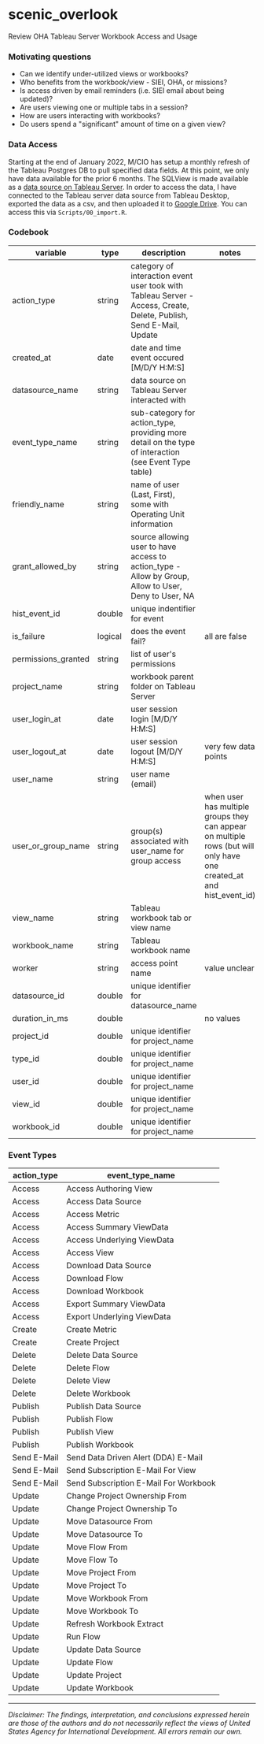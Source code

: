 # scenic_overlook
Review OHA Tableau Server Workbook Access and Usage

### Motivating questions

  - Can we identify under-utilized views or workbooks?
  - Who benefits from the workbook/view - SIEI, OHA, or missions?
  - Is access driven by email reminders (i.e. SIEI email about being updated)?
  - Are users viewing one or multiple tabs in a session?
  - How are users interacting with workbooks?
  - Do users spend a "significant" amount of time on a given view?
  
### Data Access

Starting at the end of January  2022, M/CIO has setup a monthly refresh of the Tableau Postgres DB to pull specified data fields. At this point, we only have data available for the prior 6 months. The SQLView is made available as a [data source on Tableau Server](https://tableau.usaid.gov/#/projects/218). In order to access the data, I have connected to the Tableau server data source from Tableau Desktop, exported the data as a csv, and then uploaded it to [Google Drive](https://drive.google.com/drive/folders/1cP4Gy2Ys3bIJoDknrlgDgEi6UQo9ogGs). You can access this via `Scripts/00_import.R`. 

### Codebook

| variable            | type    | description                                                                                                        | notes                                                                                                                |
|---------------------|---------|--------------------------------------------------------------------------------------------------------------------|----------------------------------------------------------------------------------------------------------------------|
| action_type         | string  | category of interaction event user took with Tableau Server - Access, Create, Delete, Publish, Send E-Mail, Update |                                                                                                                      |
| created_at          | date    | date and time event occured [M/D/Y H:M:S]                                                                          |                                                                                                                      |
| datasource_name     | string  | data source on Tableau Server interacted with                                                                      |                                                                                                                      |
| event_type_name     | string  | sub-category for action_type, providing more detail on the type of interaction (see Event Type table)              |                                                                                                                      |
| friendly_name       | string  | name of user (Last, First), some with Operating Unit information                                                   |                                                                                                                      |
| grant_allowed_by    | string  | source allowing user to have access to action_type - Allow by Group, Allow to User, Deny to User, NA               |                                                                                                                      |
| hist_event_id       | double  | unique indentifier for event                                                                                       |                                                                                                                      |
| is_failure          | logical | does the event fail?                                                                                               | all are false                                                                                                        |
| permissions_granted | string  | list of user's permissions                                                                                         |                                                                                                                      |
| project_name        | string  | workbook parent folder on Tableau Server                                                                           |                                                                                                                      |
| user_login_at       | date    | user session login [M/D/Y H:M:S]                                                                                   |                                                                                                                      |
| user_logout_at      | date    | user session logout [M/D/Y H:M:S]                                                                                  | very few data points                                                                                                 |
| user_name           | string  | user name (email)                                                                                                  |                                                                                                                      |
| user_or_group_name  | string  | group(s) associated with user_name for group access                                                                | when user has multiple groups they can appear on multiple rows (but will only have one created_at and hist_event_id) |
| view_name           | string  | Tableau workbook tab or view name                                                                                  |                                                                                                                      |
| workbook_name       | string  | Tableau workbook name                                                                                              |                                                                                                                      |
| worker              | string  | access point name                                                                                                  | value unclear                                                                                                        |
| datasource_id       | double  | unique identifier for datasource_name                                                                              |                                                                                                                      |
| duration_in_ms      | double  |                                                                                                                    | no values                                                                                                            |
| project_id          | double  | unique identifier for project_name                                                                                 |                                                                                                                      |
| type_id             | double  | unique identifier for project_name                                                                                 |                                                                                                                      |
| user_id             | double  | unique identifier for project_name                                                                                 |                                                                                                                      |
| view_id             | double  | unique identifier for project_name                                                                                 |                                                                                                                      |
| workbook_id         | double  | unique identifier for project_name                                                                                 |                                                                                                                      |

### Event Types

| action_type | event_type_name                       |
|-------------|---------------------------------------|
| Access      | Access Authoring View                 |
| Access      | Access Data Source                    |
| Access      | Access Metric                         |
| Access      | Access Summary ViewData               |
| Access      | Access Underlying ViewData            |
| Access      | Access View                           |
| Access      | Download Data Source                  |
| Access      | Download Flow                         |
| Access      | Download Workbook                     |
| Access      | Export Summary ViewData               |
| Access      | Export Underlying ViewData            |
| Create      | Create Metric                         |
| Create      | Create Project                        |
| Delete      | Delete Data Source                    |
| Delete      | Delete Flow                           |
| Delete      | Delete View                           |
| Delete      | Delete Workbook                       |
| Publish     | Publish Data Source                   |
| Publish     | Publish Flow                          |
| Publish     | Publish View                          |
| Publish     | Publish Workbook                      |
| Send E-Mail | Send Data Driven Alert (DDA) E-Mail   |
| Send E-Mail | Send Subscription E-Mail For View     |
| Send E-Mail | Send Subscription E-Mail For Workbook |
| Update      | Change Project Ownership From         |
| Update      | Change Project Ownership To           |
| Update      | Move Datasource From                  |
| Update      | Move Datasource To                    |
| Update      | Move Flow From                        |
| Update      | Move Flow To                          |
| Update      | Move Project From                     |
| Update      | Move Project To                       |
| Update      | Move Workbook From                    |
| Update      | Move Workbook To                      |
| Update      | Refresh Workbook Extract              |
| Update      | Run Flow                              |
| Update      | Update Data Source                    |
| Update      | Update Flow                           |
| Update      | Update Project                        |
| Update      | Update Workbook                       |

---

*Disclaimer: The findings, interpretation, and conclusions expressed herein are those of the authors and do not necessarily reflect the views of United States Agency for International Development. All errors remain our own.*
